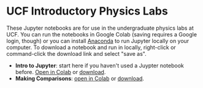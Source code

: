 # UCF Introductory Physics Labs
These Jupyter notebooks are for use in the undergraduate physics labs at UCF. You can run the notebooks in Google Colab (saving requires a Google login, though) or you can install [Anaconda](https://www.anaconda.com/products/individual) to run Jupyter locally on your computer. To download a notebook and run in locally, right-click or command-click the download link and select "save as".  
  
- **Intro to Jupyter**: start here if you haven't used a Juypter notebook before. [Open in Colab](https://colab.research.google.com/github/adamlamee/UCF_labs/blob/master/intro.ipynb) or [download](https://github.com/adamlamee/UCF_labs/raw/master/intro.ipynb).  
- **Making Comparisons**: [open in Colab](https://colab.research.google.com/github/adamlamee/UCF_labs/blob/master/making_comparisons.ipynb) or [download](https://github.com/adamlamee/UCF_labs/raw/master/making_comparisons.ipynb).  
